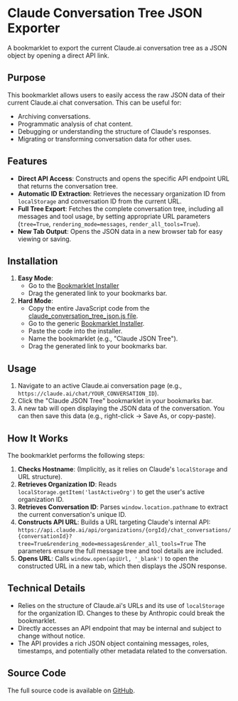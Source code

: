 # Claude Conversation Tree JSON Exporter

A bookmarklet to export the current Claude.ai conversation tree as a JSON object by opening a direct API link.

## Purpose

This bookmarklet allows users to easily access the raw JSON data of their current Claude.ai chat conversation. This can be useful for:

- Archiving conversations.
- Programmatic analysis of chat content.
- Debugging or understanding the structure of Claude's responses.
- Migrating or transforming conversation data for other uses.

## Features

- **Direct API Access**: Constructs and opens the specific API endpoint URL that returns the conversation tree.
- **Automatic ID Extraction**: Retrieves the necessary organization ID from `localStorage` and conversation ID from the current URL.
- **Full Tree Export**: Fetches the complete conversation tree, including all messages and tool usage, by setting appropriate URL parameters (`tree=True`, `rendering_mode=messages`, `render_all_tools=True`).
- **New Tab Output**: Opens the JSON data in a new browser tab for easy viewing or saving.

## Installation

1.  **Easy Mode**:
    *   Go to the [Bookmarklet Installer](https://austegard.com/bookmarklet-installer.html?bookmarklet=claude_conversation_tree_json.js)
    *   Drag the generated link to your bookmarks bar.
2.  **Hard Mode**:
    *   Copy the entire JavaScript code from the [claude_conversation_tree_json.js file](https://github.com/oaustegard/bookmarklets/blob/main/claude_conversation_tree_json.js).
    *   Go to the generic [Bookmarklet Installer](https://austegard.com/bookmarklet-installer.html).
    *   Paste the code into the installer.
    *   Name the bookmarklet (e.g., "Claude JSON Tree").
    *   Drag the generated link to your bookmarks bar.

## Usage

1.  Navigate to an active Claude.ai conversation page (e.g., `https://claude.ai/chat/YOUR_CONVERSATION_ID`).
2.  Click the "Claude JSON Tree" bookmarklet in your bookmarks bar.
3.  A new tab will open displaying the JSON data of the conversation. You can then save this data (e.g., right-click -> Save As, or copy-paste).

## How It Works

The bookmarklet performs the following steps:

1.  **Checks Hostname**: (Implicitly, as it relies on Claude's `localStorage` and URL structure).
2.  **Retrieves Organization ID**: Reads `localStorage.getItem('lastActiveOrg')` to get the user's active organization ID.
3.  **Retrieves Conversation ID**: Parses `window.location.pathname` to extract the current conversation's unique ID.
4.  **Constructs API URL**: Builds a URL targeting Claude's internal API:
    `https://api.claude.ai/api/organizations/{orgId}/chat_conversations/{conversationId}?tree=True&rendering_mode=messages&render_all_tools=True`
    The parameters ensure the full message tree and tool details are included.
5.  **Opens URL**: Calls `window.open(apiUrl, '_blank')` to open the constructed URL in a new tab, which then displays the JSON response.

## Technical Details

-   Relies on the structure of Claude.ai's URLs and its use of `localStorage` for the organization ID. Changes to these by Anthropic could break the bookmarklet.
-   Directly accesses an API endpoint that may be internal and subject to change without notice.
-   The API provides a rich JSON object containing messages, roles, timestamps, and potentially other metadata related to the conversation.

## Source Code

The full source code is available on [GitHub](https://github.com/oaustegard/bookmarklets/blob/main/claude_conversation_tree_json.js).
